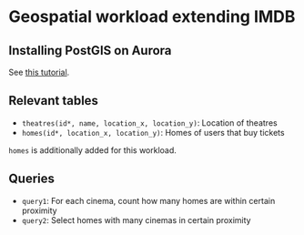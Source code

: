 # Geospatial workload extending IMDB

## Installing PostGIS on Aurora

See [this tutorial](https://docs.aws.amazon.com/AmazonRDS/latest/AuroraUserGuide/Appendix.PostgreSQL.CommonDBATasks.PostGIS.html).

## Relevant tables

- `theatres(id*, name, location_x, location_y)`: Location of theatres
- `homes(id*, location_x, location_y)`: Homes of users that buy tickets

`homes` is additionally added for this workload.

## Queries

- `query1`: For each cinema, count how many homes are within certain proximity
- `query2`: Select homes with many cinemas in certain proximity

